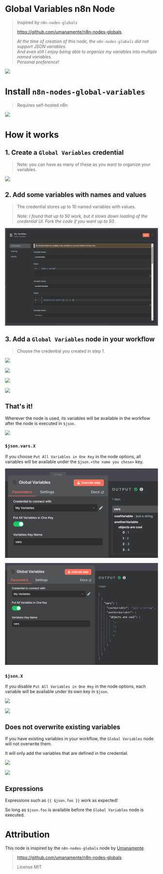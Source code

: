 # Global Variables n8n Node

> Inspired by `n8n-nodes-globals`
>
> https://github.com/umanamente/n8n-nodes-globals
>
> _At the time of creation of this node, the `n8n-nodes-globals` did not support JSON variables._  
> _And even still I enjoy being able to organize my variables into multiple named variables._  
> _Personal preference!_

![](/screenshots/workflow-canvas.png)

# Install `n8n-nodes-global-variables`

> Requires self-hosted n8n

![](/screenshots/install.png)

# How it works

## 1. Create a `Global Variables` credential

> Note: you can have as many of these as you want to organize your variables.

![](/screenshots/search-credential.png)

## 2. Add some variables with names and values

> The credential stores up to 10 named variables with values.
>
> _Note: I found that up to 50 work, but it slows down loading of the credential UI. Fork the code if you want up to 50._

![](/screenshots/v0.0.5/named-credential-with-values.png)

## 3. Add a `Global Variables` node in your workflow

> Choose the credential you created in step 1.

![](/screenshots/search-nodes.png)

![](/screenshots/workflow-canvas.png)

![](/screenshots/node-choode-credential.png)

![](/screenshots/node-all-variables-in-one-key.png)

## That's it!

Wherever the node is used, its variables will be available in the workflow after the node is executed in `$json`.

![](/screenshots/one-key-table.png)

### `$json.vars.X`

If you choose `Put All Variables in One Key` in the node options, all variables will be available under the `$json.<the name you chose>` key.

![](/screenshots/v0.0.5/schema-output.png)

![](/screenshots/v0.0.5/json-output.png)

### `$json.X`

If you disable `Put All Variables in One Key` in the node options, each variable will be available under its own key in `$json`.

![](/screenshots/not-one-key-table.png)

![](/screenshots/not-one-key-json.png)

## Does not overwrite existing variables

If you have existing variables in your workflow, the `Global Variables` node will not overwrite them.

It will only add the variables that are defined in the credential.

![](/screenshots/workflow-canvas-with-edit-fields.png)

![](/screenshots/show-existing-value.png)

## Expressions

Expressions such as `{{ $json.foo }}` work as expected!

So long as `$json.foo` is available before the `Global Variables` node is executed.

# Attribution

This node is inspired by the `n8n-nodes-globals` node by [Umanamente](https://github.com/umanamente).
>
> https://github.com/umanamente/n8n-nodes-globals
>
> License MIT
